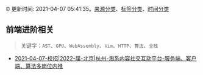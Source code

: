 :alarm_clock: 更新时间: 2021-04-07 05:41:35。[来源分类](../README.md)、[标签分类](../TAGS.md)、[时间分类](../TIMELINE.md)

## 前端进阶相关


> 关键字：`AST`、`GPU`、`WebAssembly`、`Vim`、`HTTP`、`算法`、`全栈`



- [2021-04-07-校招|2022-届-北京|杭州-淘系内容社交互动平台-服务端、客户端、算法多岗位内推](https://www.v2ex.com/t/768693) 
